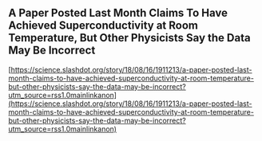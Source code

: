 ## A Paper Posted Last Month Claims To Have Achieved Superconductivity at Room Temperature, But Other Physicists Say the Data May Be Incorrect
  
  [https://science.slashdot.org/story/18/08/16/1911213/a-paper-posted-last-month-claims-to-have-achieved-superconductivity-at-room-temperature-but-other-physicists-say-the-data-may-be-incorrect?utm_source=rss1.0mainlinkanon](https://science.slashdot.org/story/18/08/16/1911213/a-paper-posted-last-month-claims-to-have-achieved-superconductivity-at-room-temperature-but-other-physicists-say-the-data-may-be-incorrect?utm_source=rss1.0mainlinkanon)